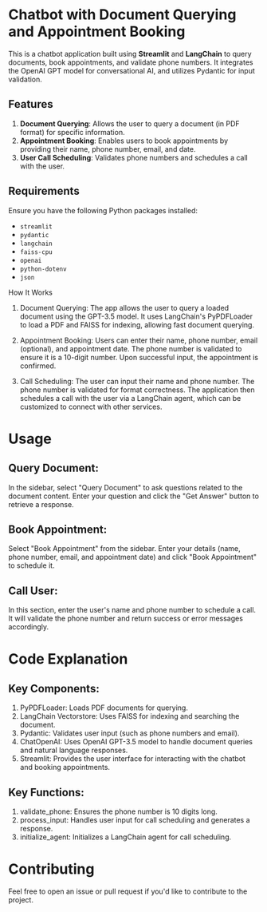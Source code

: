# Chatbot with Document Querying and Appointment Booking

This is a chatbot application built using **Streamlit** and **LangChain** to query documents, book appointments, and validate phone numbers. It integrates the OpenAI GPT model for conversational AI, and utilizes Pydantic for input validation.

## Features

1. **Document Querying**: Allows the user to query a document (in PDF format) for specific information.
2. **Appointment Booking**: Enables users to book appointments by providing their name, phone number, email, and date.
3. **User Call Scheduling**: Validates phone numbers and schedules a call with the user.

## Requirements

Ensure you have the following Python packages installed:

- `streamlit`
- `pydantic`
- `langchain`
- `faiss-cpu`
- `openai`
- `python-dotenv`
- `json`

How It Works

1. Document Querying:
   The app allows the user to query a loaded document using the GPT-3.5 model. It uses LangChain's PyPDFLoader to load a PDF and FAISS for indexing, allowing fast document querying.

2. Appointment Booking:
   Users can enter their name, phone number, email (optional), and appointment date. The phone number is validated to ensure it is a 10-digit number. Upon successful input, the appointment is confirmed.

3. Call Scheduling:
   The user can input their name and phone number. The phone number is validated for format correctness. The application then schedules a call with the user via a LangChain agent, which can be customized to connect with other services.

# Usage

## Query Document:

In the sidebar, select "Query Document" to ask questions related to the document content. Enter your question and click the "Get Answer" button to retrieve a response.

## Book Appointment:

Select "Book Appointment" from the sidebar. Enter your details (name, phone number, email, and appointment date) and click "Book Appointment" to schedule it.

## Call User:

In this section, enter the user's name and phone number to schedule a call. It will validate the phone number and return success or error messages accordingly.

# Code Explanation

## Key Components:

1. PyPDFLoader: Loads PDF documents for querying.
2. LangChain Vectorstore: Uses FAISS for indexing and searching the document.
3. Pydantic: Validates user input (such as phone numbers and email).
4. ChatOpenAI: Uses OpenAI GPT-3.5 model to handle document queries and natural language responses.
5. Streamlit: Provides the user interface for interacting with the chatbot and booking appointments.

## Key Functions:

1. validate_phone: Ensures the phone number is 10 digits long.
2. process_input: Handles user input for call scheduling and generates a response.
3. initialize_agent: Initializes a LangChain agent for call scheduling.

# Contributing

Feel free to open an issue or pull request if you'd like to contribute to the project.
